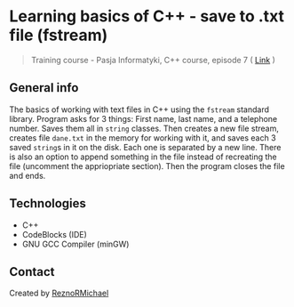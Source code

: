 # Learning basics of C++ - save to .txt file (fstream)
> Training course - Pasja Informatyki, C++ course, episode 7 ( [Link](https://www.youtube.com/watch?v=h2Taf16gQDI) )

## General info
The basics of working with text files in C++ using the `fstream` standard library. Program asks for 3 things: First name, last name, and a telephone number. Saves them all in `string` classes. Then creates a new file stream, creates file `dane.txt` in the memory for working with it, and saves each 3 saved `string`s in it on the disk. Each one is separated by a new line. There is also an option to append something in the file instead of recreating the file (uncomment the appriopriate section). Then the program closes the file and ends.

## Technologies
* C++
* CodeBlocks (IDE)
* GNU GCC Compiler (minGW)

## Contact
Created by [ReznoRMichael](https://github.com/ReznoRMichael)
